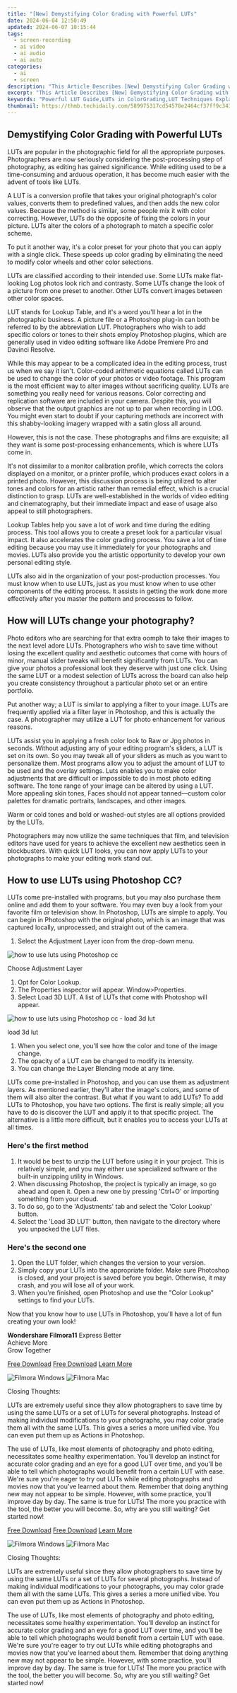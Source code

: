 ```yaml
---
title: "[New] Demystifying Color Grading with Powerful LUTs"
date: 2024-06-04 12:50:49
updated: 2024-06-07 10:15:44
tags: 
  - screen-recording
  - ai video
  - ai audio
  - ai auto
categories: 
  - ai
  - screen
description: "This Article Describes [New] Demystifying Color Grading with Powerful LUTs"
excerpt: "This Article Describes [New] Demystifying Color Grading with Powerful LUTs"
keywords: "Powerful LUT Guide,LUTs in ColorGrading,LUT Techniques Explained,Mastering LUTs Effectively,Advanced Grading with LUTs,Simplifying LUT Usage,Creative LUT Applications"
thumbnail: https://thmb.techidaily.com/589975317cd54578e2464cf37ff9c3436a24bffda2b797c9a9ae1ed0b5abaff9.jpg
---
```


## Demystifying Color Grading with Powerful LUTs

LUTs are popular in the photographic field for all the appropriate purposes. Photographers are now seriously considering the post-processing step of photography, as editing has gained significance. While editing used to be a time-consuming and arduous operation, it has become much easier with the advent of tools like LUTs.

A LUT is a conversion profile that takes your original photograph's color values, converts them to predefined values, and then adds the new color values. Because the method is similar, some people mix it with color correcting. However, LUTs do the opposite of fixing the colors in your picture. LUTs alter the colors of a photograph to match a specific color scheme.

To put it another way, it's a color preset for your photo that you can apply with a single click. These speeds up color grading by eliminating the need to modify color wheels and other color selections.

LUTs are classified according to their intended use. Some LUTs make flat-looking Log photos look rich and contrasty. Some LUTs change the look of a picture from one preset to another. Other LUTs convert images between other color spaces.

LUT stands for Lookup Table, and it's a word you'll hear a lot in the photographic business. A picture file or a Photoshop plug-in can both be referred to by the abbreviation LUT. Photographers who wish to add specific colors or tones to their shots employ Photoshop plugins, which are generally used in video editing software like Adobe Premiere Pro and Davinci Resolve.

While this may appear to be a complicated idea in the editing process, trust us when we say it isn't. Color-coded arithmetic equations called LUTs can be used to change the color of your photos or video footage. This program is the most efficient way to alter images without sacrificing quality. LUTs are something you really need for various reasons. Color correcting and replication software are included in your camera. Despite this, you will observe that the output graphics are not up to par when recording in LOG. You might even start to doubt if your capturing methods are incorrect with this shabby-looking imagery wrapped with a satin gloss all around.

However, this is not the case. These photographs and films are exquisite; all they want is some post-processing enhancements, which is where LUTs come in.

It's not dissimilar to a monitor calibration profile, which corrects the colors displayed on a monitor, or a printer profile, which produces exact colors in a printed photo. However, this discussion process is being utilized to alter tones and colors for an artistic rather than remedial effect, which is a crucial distinction to grasp. LUTs are well-established in the worlds of video editing and cinematography, but their immediate impact and ease of usage also appeal to still photographers.

Lookup Tables help you save a lot of work and time during the editing process. This tool allows you to create a preset look for a particular visual impact. It also accelerates the color grading process. You save a lot of time editing because you may use it immediately for your photographs and movies. LUTs also provide you the artistic opportunity to develop your own personal editing style.

LUTs also aid in the organization of your post-production processes. You must know when to use LUTs, just as you must know when to use other components of the editing process. It assists in getting the work done more effectively after you master the pattern and processes to follow.

## How will LUTs change your photography?

Photo editors who are searching for that extra oomph to take their images to the next level adore LUTs. Photographers who wish to save time without losing the excellent quality and aesthetic outcomes that come with hours of minor, manual slider tweaks will benefit significantly from LUTs. You can give your photos a professional look they deserve with just one click. Using the same LUT or a modest selection of LUTs across the board can also help you create consistency throughout a particular photo set or an entire portfolio.

Put another way; a LUT is similar to applying a filter to your image. LUTs are frequently applied via a filter layer in Photoshop, and this is actually the case. A photographer may utilize a LUT for photo enhancement for various reasons.

LUTs assist you in applying a fresh color look to Raw or Jpg photos in seconds. Without adjusting any of your editing program's sliders, a LUT is set on its own. So you may tweak all of your sliders as much as you want to personalize them. Most programs allow you to adjust the amount of LUT to be used and the overlay settings. Luts enables you to make color adjustments that are difficult or impossible to do in most photo editing software. The tone range of your image can be altered by using a LUT. More appealing skin tones, Faces should not appear tanned—custom color palettes for dramatic portraits, landscapes, and other images.

Warm or cold tones and bold or washed-out styles are all options provided by the LUTs.

Photographers may now utilize the same techniques that film, and television editors have used for years to achieve the excellent new aesthetics seen in blockbusters. With quick LUT looks, you can now apply LUTs to your photographs to make your editing work stand out.

## How to use LUTs using Photoshop CC?

LUTs come pre-installed with programs, but you may also purchase them online and add them to your software. You may even buy a look from your favorite film or television show. In Photoshop, LUTs are simple to apply. You can begin in Photoshop with the original photo, which is an image that was captured locally, unprocessed, and straight out of the camera.

1. Select the Adjustment Layer icon from the drop-down menu.

![how to use luts using Photoshop cc](https://images.wondershare.com/filmora/article-images/2022/05/luts-photography-1.jpg)

Choose Adjustment Layer

1. Opt for Color Lookup.
2. The Properties inspector will appear. Window>Properties.
3. Select Load 3D LUT. A list of LUTs that come with Photoshop will appear.

![how to use luts using Photoshop cc - load 3d lut](https://images.wondershare.com/filmora/article-images/2022/05/luts-photography-2.png)

load 3d lut

1. When you select one, you'll see how the color and tone of the image change.
2. The opacity of a LUT can be changed to modify its intensity.
3. You can change the Layer Blending mode at any time.

LUTs come pre-installed in Photoshop, and you can use them as adjustment layers. As mentioned earlier, they'll alter the image's colors, and some of them will also alter the contrast. But what if you want to add LUTs? To add LUTs to Photoshop, you have two options. The first is really simple; all you have to do is discover the LUT and apply it to that specific project. The alternative is a little more difficult, but it enables you to access your LUTs at all times.

### Here's the first method

1. It would be best to unzip the LUT before using it in your project. This is relatively simple, and you may either use specialized software or the built-in unzipping utility in Windows.
2. When discussing Photoshop, the project is typically an image, so go ahead and open it. Open a new one by pressing 'Ctrl+O' or importing something from your cloud.
3. To do so, go to the 'Adjustments' tab and select the 'Color Lookup' button.
4. Select the 'Load 3D LUT' button, then navigate to the directory where you unpacked the LUT files.

### Here's the second one

1. Open the LUT folder, which changes the version to your version.
2. Simply copy your LUTs into the appropriate folder. Make sure Photoshop is closed, and your project is saved before you begin. Otherwise, it may crash, and you will lose all of your work.
3. When you're finished, open Photoshop and use the "Color Lookup" settings to find your LUTs.

Now that you know how to use LUTs in Photoshop, you'll have a lot of fun creating your own look!

**Wondershare Filmora11** Express Better  
Achieve More  
Grow Together

[Free Download](https://tools.techidaily.com/wondershare/filmora/download/) [Free Download](https://tools.techidaily.com/wondershare/filmora/download/) [Learn More](#)

![Filmora Windows](https://images.wondershare.com/assets/images-common/box-filmora-x.png) ![Filmora Mac](https://neveragain.allstatics.com/2019/assets/icon/logo/filmora-9-square.svg)

Closing Thoughts:

LUTs are extremely useful since they allow photographers to save time by using the same LUTs or a set of LUTs for several photographs. Instead of making individual modifications to your photographs, you may color grade them all with the same LUTs. This gives a series a more unified vibe. You can even put them up as Actions in Photoshop.

The use of LUTs, like most elements of photography and photo editing, necessitates some healthy experimentation. You'll develop an instinct for accurate color grading and an eye for a good LUT over time, and you'll be able to tell which photographs would benefit from a certain LUT with ease. We're sure you're eager to try out LUTs while editing photographs and movies now that you've learned about them. Remember that doing anything new may not appear to be simple. However, with some practice, you'll improve day by day. The same is true for LUTs! The more you practice with the tool, the better you will become. So, why are you still waiting? Get started now!

[Free Download](https://tools.techidaily.com/wondershare/filmora/download/) [Free Download](https://tools.techidaily.com/wondershare/filmora/download/) [Learn More](#)

![Filmora Windows](https://images.wondershare.com/assets/images-common/box-filmora-x.png) ![Filmora Mac](https://neveragain.allstatics.com/2019/assets/icon/logo/filmora-9-square.svg)

Closing Thoughts:

LUTs are extremely useful since they allow photographers to save time by using the same LUTs or a set of LUTs for several photographs. Instead of making individual modifications to your photographs, you may color grade them all with the same LUTs. This gives a series a more unified vibe. You can even put them up as Actions in Photoshop.

The use of LUTs, like most elements of photography and photo editing, necessitates some healthy experimentation. You'll develop an instinct for accurate color grading and an eye for a good LUT over time, and you'll be able to tell which photographs would benefit from a certain LUT with ease. We're sure you're eager to try out LUTs while editing photographs and movies now that you've learned about them. Remember that doing anything new may not appear to be simple. However, with some practice, you'll improve day by day. The same is true for LUTs! The more you practice with the tool, the better you will become. So, why are you still waiting? Get started now!

<ins class="adsbygoogle"
     style="display:block"
     data-ad-format="autorelaxed"
     data-ad-client="ca-pub-7571918770474297"
     data-ad-slot="1223367746"></ins>

<ins class="adsbygoogle"
     style="display:block"
     data-ad-format="autorelaxed"
     data-ad-client="ca-pub-7571918770474297"
     data-ad-slot="1223367746"></ins>



<ins class="adsbygoogle"
     style="display:block"
     data-ad-client="ca-pub-7571918770474297"
     data-ad-slot="8358498916"
     data-ad-format="auto"
     data-full-width-responsive="true"></ins>

